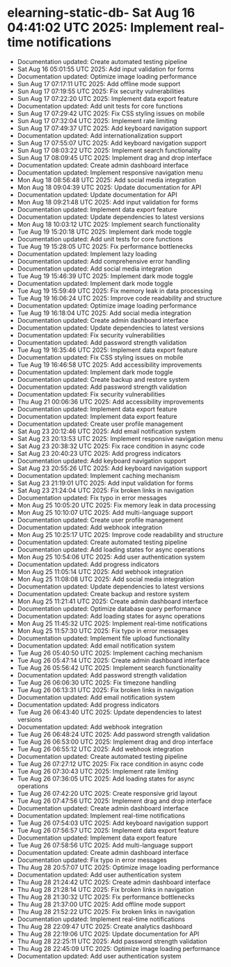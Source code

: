 # elearning-static-db- Sat Aug 16 04:41:02 UTC 2025: Implement real-time notifications
- Documentation updated: Create automated testing pipeline
- Sat Aug 16 05:01:55 UTC 2025: Add input validation for forms
- Documentation updated: Optimize image loading performance
- Sun Aug 17 07:17:11 UTC 2025: Add offline mode support
- Sun Aug 17 07:19:55 UTC 2025: Fix security vulnerabilities
- Sun Aug 17 07:22:20 UTC 2025: Implement data export feature
- Documentation updated: Add unit tests for core functions
- Sun Aug 17 07:29:42 UTC 2025: Fix CSS styling issues on mobile
- Sun Aug 17 07:32:04 UTC 2025: Implement rate limiting
- Sun Aug 17 07:49:37 UTC 2025: Add keyboard navigation support
- Documentation updated: Add internationalization support
- Sun Aug 17 07:55:07 UTC 2025: Add keyboard navigation support
- Sun Aug 17 08:03:22 UTC 2025: Implement search functionality
- Sun Aug 17 08:09:45 UTC 2025: Implement drag and drop interface
- Documentation updated: Create admin dashboard interface
- Documentation updated: Implement responsive navigation menu
- Mon Aug 18 08:56:48 UTC 2025: Add social media integration
- Mon Aug 18 09:04:39 UTC 2025: Update documentation for API
- Documentation updated: Update documentation for API
- Mon Aug 18 09:21:48 UTC 2025: Add input validation for forms
- Documentation updated: Implement data export feature
- Documentation updated: Update dependencies to latest versions
- Mon Aug 18 10:03:12 UTC 2025: Implement search functionality
- Tue Aug 19 15:20:18 UTC 2025: Implement dark mode toggle
- Documentation updated: Add unit tests for core functions
- Tue Aug 19 15:28:05 UTC 2025: Fix performance bottlenecks
- Documentation updated: Implement lazy loading
- Documentation updated: Add comprehensive error handling
- Documentation updated: Add social media integration
- Tue Aug 19 15:46:39 UTC 2025: Implement dark mode toggle
- Documentation updated: Implement dark mode toggle
- Tue Aug 19 15:59:49 UTC 2025: Fix memory leak in data processing
- Tue Aug 19 16:06:24 UTC 2025: Improve code readability and structure
- Documentation updated: Optimize image loading performance
- Tue Aug 19 16:18:04 UTC 2025: Add social media integration
- Documentation updated: Create admin dashboard interface
- Documentation updated: Update dependencies to latest versions
- Documentation updated: Fix security vulnerabilities
- Documentation updated: Add password strength validation
- Tue Aug 19 16:35:46 UTC 2025: Implement data export feature
- Documentation updated: Fix CSS styling issues on mobile
- Tue Aug 19 16:46:58 UTC 2025: Add accessibility improvements
- Documentation updated: Implement dark mode toggle
- Documentation updated: Create backup and restore system
- Documentation updated: Add password strength validation
- Documentation updated: Fix security vulnerabilities
- Thu Aug 21 00:06:36 UTC 2025: Add accessibility improvements
- Documentation updated: Implement data export feature
- Documentation updated: Implement data export feature
- Documentation updated: Create user profile management
- Sat Aug 23 20:12:46 UTC 2025: Add email notification system
- Sat Aug 23 20:13:53 UTC 2025: Implement responsive navigation menu
- Sat Aug 23 20:38:32 UTC 2025: Fix race condition in async code
- Sat Aug 23 20:40:23 UTC 2025: Add progress indicators
- Documentation updated: Add keyboard navigation support
- Sat Aug 23 20:55:26 UTC 2025: Add keyboard navigation support
- Documentation updated: Implement caching mechanism
- Sat Aug 23 21:19:01 UTC 2025: Add input validation for forms
- Sat Aug 23 21:24:04 UTC 2025: Fix broken links in navigation
- Documentation updated: Fix typo in error messages
- Mon Aug 25 10:05:20 UTC 2025: Fix memory leak in data processing
- Mon Aug 25 10:10:07 UTC 2025: Add multi-language support
- Documentation updated: Create user profile management
- Documentation updated: Add webhook integration
- Mon Aug 25 10:25:17 UTC 2025: Improve code readability and structure
- Documentation updated: Create automated testing pipeline
- Documentation updated: Add loading states for async operations
- Mon Aug 25 10:54:06 UTC 2025: Add user authentication system
- Documentation updated: Add progress indicators
- Mon Aug 25 11:05:14 UTC 2025: Add webhook integration
- Mon Aug 25 11:08:08 UTC 2025: Add social media integration
- Documentation updated: Update dependencies to latest versions
- Documentation updated: Create backup and restore system
- Mon Aug 25 11:21:41 UTC 2025: Create admin dashboard interface
- Documentation updated: Optimize database query performance
- Documentation updated: Add loading states for async operations
- Mon Aug 25 11:45:32 UTC 2025: Implement real-time notifications
- Mon Aug 25 11:57:30 UTC 2025: Fix typo in error messages
- Documentation updated: Implement file upload functionality
- Documentation updated: Add email notification system
- Tue Aug 26 05:40:50 UTC 2025: Implement caching mechanism
- Tue Aug 26 05:47:14 UTC 2025: Create admin dashboard interface
- Tue Aug 26 05:56:42 UTC 2025: Implement search functionality
- Documentation updated: Add password strength validation
- Tue Aug 26 06:06:30 UTC 2025: Fix timezone handling
- Tue Aug 26 06:13:31 UTC 2025: Fix broken links in navigation
- Documentation updated: Add email notification system
- Documentation updated: Add progress indicators
- Tue Aug 26 06:43:40 UTC 2025: Update dependencies to latest versions
- Documentation updated: Add webhook integration
- Tue Aug 26 06:48:24 UTC 2025: Add password strength validation
- Tue Aug 26 06:53:00 UTC 2025: Implement drag and drop interface
- Tue Aug 26 06:55:12 UTC 2025: Add webhook integration
- Documentation updated: Create automated testing pipeline
- Tue Aug 26 07:27:12 UTC 2025: Fix race condition in async code
- Tue Aug 26 07:30:43 UTC 2025: Implement rate limiting
- Tue Aug 26 07:36:05 UTC 2025: Add loading states for async operations
- Tue Aug 26 07:42:20 UTC 2025: Create responsive grid layout
- Tue Aug 26 07:47:56 UTC 2025: Implement drag and drop interface
- Documentation updated: Create admin dashboard interface
- Documentation updated: Implement real-time notifications
- Tue Aug 26 07:54:03 UTC 2025: Add keyboard navigation support
- Tue Aug 26 07:56:57 UTC 2025: Implement data export feature
- Documentation updated: Implement data export feature
- Tue Aug 26 07:58:56 UTC 2025: Add multi-language support
- Documentation updated: Create admin dashboard interface
- Documentation updated: Fix typo in error messages
- Thu Aug 28 20:57:07 UTC 2025: Optimize image loading performance
- Documentation updated: Add user authentication system
- Thu Aug 28 21:24:42 UTC 2025: Create admin dashboard interface
- Thu Aug 28 21:28:14 UTC 2025: Fix broken links in navigation
- Thu Aug 28 21:30:32 UTC 2025: Fix performance bottlenecks
- Thu Aug 28 21:37:00 UTC 2025: Add offline mode support
- Thu Aug 28 21:52:22 UTC 2025: Fix broken links in navigation
- Documentation updated: Implement real-time notifications
- Thu Aug 28 22:09:47 UTC 2025: Create analytics dashboard
- Thu Aug 28 22:19:06 UTC 2025: Update documentation for API
- Thu Aug 28 22:25:11 UTC 2025: Add password strength validation
- Thu Aug 28 22:45:09 UTC 2025: Optimize image loading performance
- Documentation updated: Add user authentication system
